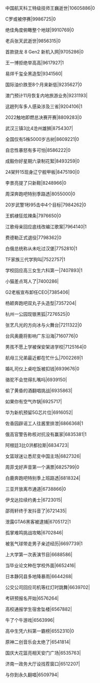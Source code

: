 中国航天科工特级技师王巍逝世|10605886|0

C罗或被停赛|9986725|0

绝佳角度俯瞰整个地球|9910769|0

老兵张天武逝世|9856315|0

首款骁龙 8 Gen2 新机入网|9705286|0

王一博拒绝举高高|9617927|1

易烊千玺全黑造型|9341560|

国际油价跌至8个月来新低|9235627|0

澳门预计11月恢复内地旅游业务|9231193|

这趟列车多人感染涉及三省|9204106|1

2022触地即燃总决赛开赛|8809283|0

武汉三镇3比4沧州雄狮|8754307|

全国仅有5株5000岁古树|8609221|0

自恋性暴怒有多可怕|8586222|0

成毅你好星期六录制花絮|8493259|0

24架歼15现身辽宁舰甲板|8475190|0

李景亮提了只新鞋|8248966|0

周深奔跑吧特别季路透|8055000|0

20岁武警1秒95击中4个目标|7984262|0

王鹤棣狂炫辣条|7976650|0

江歌母亲回应底线改编江歌案|7964140|1

费德勒正式退役|7798362|0

白俄总统称从未吃过汉堡|7752810|1

TF家族三代学狗叫|7522757|1

学校回应高三女生六科第一|7407893|1

小猫差点骂人了|7400286|

G2老板宣布卸任CEO|7385406|

杨颖奔跑吧双丸子头造型|7357204|

杭州一公园现银黑狐|7276525|0

张艺凡光的方向冰与火舞台|7211322|0

台风奥鹿将影响广东沿海|7160776|0

男孩不愿上学被保安架进学校|7125164|0

航母三兄弟最近都在忙什么|7002269|1

婚礼司仪上桌吃饭被扣钱|6939676|0

骆驼不会觉得扎嘴吗|6939150|

偷了黄昏的酒翻唱挑战|6935863|

如果你有空气炸锅|6925717|

华为新机预留5G芯片位|6916052|

佐香园辟谣工人往酱里排泄|6866368|1

俄高官警告称核对抗没有赢家|6835381|1

阿根廷3比0洪都拉斯|6834723|

女篮球迷让悉尼变中国主场|6827326|

周菲戈好声音第一个满票|6825799|0

白鹿奔跑吧特别季上班路透|6818324|

三亚开放离市通道|6738866|0

伊戈达拉续约勇士|6723015|

邵雨轩终于发抖音了|6721435|

泄露GTA6黑客被逮捕|6705172|1

孤掌难鸣挑战攻略|6702846|

被氢气球带走男子亲述经历|6697739|1

上大学第一次表演节目|6688586|

当毕业论文种在学校外面|6652416|

日本静冈县多地降暴雨|6644268|

公交公司回应司机等红灯时跳舞|6639702|

考研预报名开始|6576264|

高校通报学生宿舍坠楼|6567882|

牛了个牛游戏|6563996|

高中生凭六科第一霸榜|6552310|0

原神二创音乐会太绝了|6541814|

国庆大花篮亮相天安门广场|6535763|

济南一政务大厅设找茬窗口|6512207|

与你到永久翻唱|6509794|

